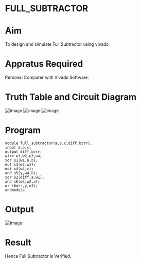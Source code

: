 # FULL_SUBTRACTOR
# Aim
To design and simulate Full Subtractor using vivado.
# Appratus Required
Personal Computer with Vivado Software.
# Truth Table and Circuit Diagram
![image](https://github.com/RESMIRNAIR/FULL_SUBTRACTOR/assets/154305926/351addef-f7bb-4862-9817-616a41b4c882)
![image](https://github.com/RESMIRNAIR/FULL_SUBTRACTOR/assets/154305926/906152b8-63bc-4f70-9132-6b6b4420b22d)
![image](https://github.com/RESMIRNAIR/FULL_SUBTRACTOR/assets/154305926/7d480140-153a-4a7e-a6d2-5323c6bd4974)
# Program
~~~
module full_subtractor(a,b,c,diff,borr); 
input a,b,c;
output diff,borr; 
wire w1,w2,w3,w4; 
xor s1(w1,a,b); 
not s3(w2,w1); 
not s4(w4,c); 
and s5(y,w4,b); 
xor s2(diff,a,w1); 
and s6(w3,w2,a); 
or (borr,y,w3); 
endmodule
~~~
# Output
![image](https://github.com/karanpro06/FULL_SUBTRACTOR/assets/119782103/0e56d7de-4eaf-4a76-8951-a534c2e098ab)
# Result
Hence Full Subtractor is Verified.

